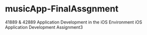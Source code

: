 # musicApp-FinalAssgnment
41889 &amp; 42889 Application Development in the iOS Environment iOS Application Development Assignment3
